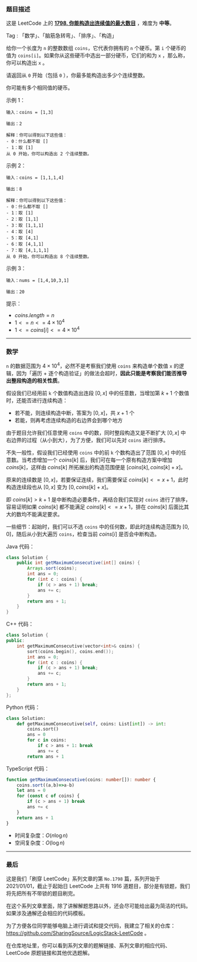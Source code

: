 ### 题目描述

这是 LeetCode 上的 **[1798. 你能构造出连续值的最大数目](https://leetcode.cn/problems/maximum-number-of-consecutive-values-you-can-make/solutions/2607482/gong-shui-san-xie-shu-xue-lei-gou-zao-ti-wf47/)** ，难度为 **中等**。

Tag : 「数学」、「脑筋急转弯」、「排序」、「构造」



给你一个长度为 `n` 的整数数组 `coins`，它代表你拥有的 `n` 个硬币。第 `i` 个硬币的值为 `coins[i]`。如果你从这些硬币中选出一部分硬币，它们的和为 `x` ，那么称，你可以构造出 `x` 。

请返回从 `0` 开始（包括 `0` ），你最多能构造出多少个连续整数。

你可能有多个相同值的硬币。

示例 1：
```
输入：coins = [1,3]

输出：2

解释：你可以得到以下这些值：
- 0：什么都不取 []
- 1：取 [1]
从 0 开始，你可以构造出 2 个连续整数。
```
示例 2：
```
输入：coins = [1,1,1,4]

输出：8

解释：你可以得到以下这些值：
- 0：什么都不取 []
- 1：取 [1]
- 2：取 [1,1]
- 3：取 [1,1,1]
- 4：取 [4]
- 5：取 [4,1]
- 6：取 [4,1,1]
- 7：取 [4,1,1,1]
从 0 开始，你可以构造出 8 个连续整数。
```
示例 3：
```
输入：nums = [1,4,10,3,1]

输出：20
```

提示：
* $coins.length = n$
* $1 <= n <= 4 \times 10^4$
* $1 <= coins[i] <= 4 \times 10^4$

---

### 数学

`n` 的数据范围为 $4 \times 10^4$，必然不是考察我们使用 `coins` 来构造单个数值 `x` 的逻辑，因为「遍历 + 逐个构造验证」的做法会超时，**因此只能是考察我们能否推导出整段构造的相关性质**。

假设我们已经用前 `k` 个数值构造出连段 $[0, x]$ 中的任意数，当增加第 $k + 1$ 个数值时，还能否进行连续构造：

* 若不能，则连续构造中断，答案为 $[0, x]$，共 $x + 1$ 个
* 若能，则再考虑连续构造的右边界会到哪个地方

由于题目允许我们任意使用 `coins` 中的数，同时整段构造又是不断扩大 $[0, x]$ 中右边界的过程（从小到大），为了方便，我们可以先对 `coins` 进行排序。

不失一般性，假设我们已经使用 `coins` 中的前  `k` 个数构造出了范围 $[0, x]$ 中的任意数。当考虑增加一个 $coins[k]$ 后，我们可在每一个原有构造方案中增加 $coins[k]$，这样由 $coins[k]$ 所拓展出的构造范围便是 $[coins[k], coins[k] + x]$。

原来的连续数是 $[0, x]$，若要保证连续，我们需要保证 $coins[k] <= x + 1$，此时构造连续段也从 $[0, x]$ 变为 $[0, coins[k] + x]$。

即 $coins[k] > k + 1$ 是中断构造必要条件，再结合我们实现对 `coins` 进行了排序，容易证明如果 $coins[k]$ 都不能满足 $coins[k] <= x + 1$，排在 $coins[k]$ 后面比其大的数均不能满足要求。

一些细节：起始时，我们可以不选 `coins` 中的任何数，即此时连续构造范围为 $[0, 0]$，随后从小到大遍历 `coins`，检查当前 $coins[i]$ 是否会中断构造。

Java 代码：
```Java
class Solution {
    public int getMaximumConsecutive(int[] coins) {
        Arrays.sort(coins);
        int ans = 0;
        for (int c : coins) {
            if (c > ans + 1) break;
            ans += c;
        }
        return ans + 1;
    }
}
```
C++ 代码：
```C++
class Solution {
public:
    int getMaximumConsecutive(vector<int>& coins) {
        sort(coins.begin(), coins.end());
        int ans = 0;
        for (int c : coins) {
            if (c > ans + 1) break;
            ans += c;
        }
        return ans + 1;
    }
};
```
Python 代码：
```Python
class Solution:
    def getMaximumConsecutive(self, coins: List[int]) -> int:
        coins.sort()
        ans = 0
        for c in coins:
            if c > ans + 1: break
            ans += c
        return ans + 1
```
TypeScript 代码：
```TypeScript
function getMaximumConsecutive(coins: number[]): number {
    coins.sort((a,b)=>a-b)
    let ans = 0
    for (const c of coins) {
        if (c > ans + 1) break
        ans += c
    }
    return ans + 1
}
```
* 时间复杂度：$O(n\log{n})$
* 空间复杂度：$O(\log{n})$

---

### 最后

这是我们「刷穿 LeetCode」系列文章的第 `No.1798` 篇，系列开始于 2021/01/01，截止于起始日 LeetCode 上共有 1916 道题目，部分是有锁题，我们将先把所有不带锁的题目刷完。

在这个系列文章里面，除了讲解解题思路以外，还会尽可能给出最为简洁的代码。如果涉及通解还会相应的代码模板。

为了方便各位同学能够电脑上进行调试和提交代码，我建立了相关的仓库：https://github.com/SharingSource/LogicStack-LeetCode 。

在仓库地址里，你可以看到系列文章的题解链接、系列文章的相应代码、LeetCode 原题链接和其他优选题解。

